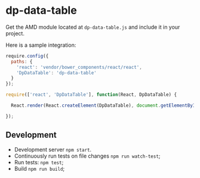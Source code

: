 # dp-data-table

Get the AMD module located at `dp-data-table.js` and include it in your project.

Here is a sample integration:

```js
require.config({
  paths: {
    'react': 'vendor/bower_components/react/react',
    'DpDataTable': 'dp-data-table'
  }
});

require(['react', 'DpDataTable'], function(React, DpDataTable) {

  React.render(React.createElement(DpDataTable), document.getElementById('widget-container'));

});
```

## Development

* Development server `npm start`.
* Continuously run tests on file changes `npm run watch-test`;
* Run tests: `npm test`;
* Build `npm run build`;
